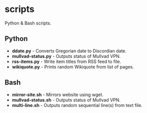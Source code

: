 # scripts

Python & Bash scripts.

## Python
* **ddate.py** - Converts Gregorian date to Discordian date.
* **mullvad-status.py** - Outputs status of Mullvad VPN.
* **rss-items.py** - Write item titles from RSS feed to file.
* **wikiquote.py** - Prints random Wikiquote from list of pages.

## Bash
* **mirror-site.sh** - Mirrors website using wget.
* **mullvad-status.sh** - Outputs status of Mullvad VPN.
* **multi-line.sh** - Outputs random sequential line(s) from text file.
